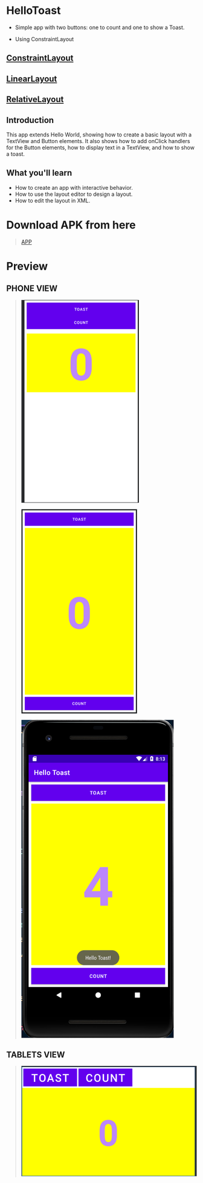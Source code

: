 # HelloToast 

* Simple app with two buttons: one to count and one to show a Toast.

* Using ConstraintLayout

## [ConstraintLayout](https://github.com/harshitmody72/Hello_Toast/blob/Assignment_5.2.A/README.md)

## [LinearLayout](https://github.com/harshitmody72/Hello_Toast/blob/Assignment_5.2.B/README.md)

## [RelativeLayout](https://github.com/harshitmody72/Hello_Toast/blob/Assignment_5.2.C/README.md)

## Introduction
This app extends Hello World, showing how to create a basic layout with a TextView and Button elements. It also shows how to add onClick handlers for the Button elements, how to display text in a TextView, and how to show a toast.

## What you'll learn
* How to create an app with interactive behavior.
* How to use the layout editor to design a layout.
* How to edit the layout in XML.

# Download APK from here

> [APP](https://github.com/harshitmody72/Hello_Toast/blob/master/Resources/app-debug%20(1).apk?raw=true)

# Preview

## PHONE VIEW

> ![](https://github.com/harshitmody72/Hello_Toast/blob/Assignment_5.2.A/Resources/1.png)
>
> ![](https://github.com/harshitmody72/Hello_Toast/blob/Assignment_5.2.A/Resources/2.png)
>
> ![](https://github.com/harshitmody72/Hello_Toast/blob/Assignment_5.2.A/Resources/4.png)
> 
## TABLETS VIEW

> ![](https://github.com/harshitmody72/Hello_Toast/blob/master/Resources/5.png)

